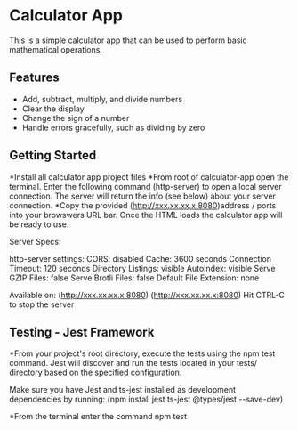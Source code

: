 # Calculator App

This is a simple calculator app that can be used to perform basic mathematical operations.

## Features

* Add, subtract, multiply, and divide numbers
* Clear the display
* Change the sign of a number
* Handle errors gracefully, such as dividing by zero

## Getting Started

*Install all calculator app project files
*From root of calculator-app open the terminal. Enter the following command (http-server) to open a local server connection. The server will return the info (see below) about your server connection.
*Copy the provided (http://xxx.xx.xx.x:8080)address / ports into your browswers URL bar. Once the HTML loads the calculator app will be ready to use.  

Server Specs:

http-server settings: 
CORS: disabled
Cache: 3600 seconds
Connection Timeout: 120 seconds
Directory Listings: visible
AutoIndex: visible
Serve GZIP Files: false
Serve Brotli Files: false
Default File Extension: none

Available on:
  (http://xxx.xx.xx.x:8080)
  (http://xxx.xx.xx.x:8080)
Hit CTRL-C to stop the server

## Testing - Jest Framework
*From your project's root directory, execute the tests using the npm test command. Jest will discover and run the tests located in your tests/ directory based on the specified configuration.

Make sure you have Jest and ts-jest installed as development dependencies by running: (npm install jest ts-jest @types/jest --save-dev)

*From the terminal enter the command npm test 

